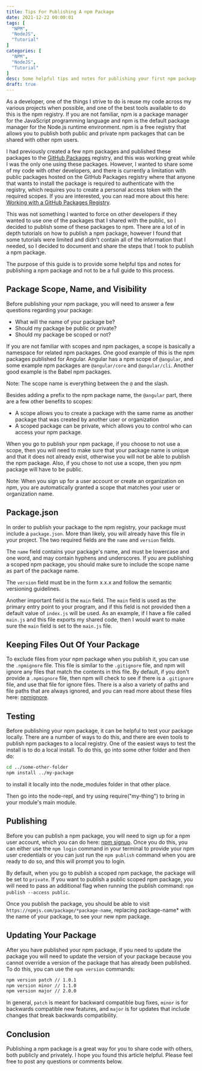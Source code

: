 ```yaml
---
title: Tips For Publishing A npm Package
date: 2021-12-22 00:00:01
tags: [
  "NPM",
  "NodeJS",
  "Tutorial"
]
categories: [
  "NPM",
  "NodeJS",
  "Tutorial"
]
desc: Some helpful tips and notes for publishing your first npm package.
draft: true
---
```


As a developer, one of the things I strive to do is reuse my code across my various projects when possible, and one of the best tools available to do this is the npm registry. If you are not familiar, npm is a package manager for the JavaScript programming language and npm is the default package manager for the Node.js runtime environment. npm is a free registry that allows you to publish both public and private npm packages that can be shared with other npm users.

I had previously created a few npm packages and published these packages to the [GitHub Packages](https://docs.github.com/en/packages) registry, and this was working great while I was the only one using these packages. However, I wanted to share some of my code with other developers, and there is currently a limitation with public packages hosted on the GitHub Packages registry where that anyone that wants to install the package is required to authenticate with the registry, which requires you to create a personal access token with the required scopes. If you are interested, you can read more about this here: [Working with a GitHub Packages Registry](https://docs.github.com/en/packages/working-with-a-github-packages-registry/working-with-the-npm-registry#authenticating-to-github-packages).

This was not something I wanted to force on other developers if they wanted to use one of the packages that I shared with the public, so I decided to publish some of these packages to npm. There are a lot of in depth tutorials on how to publish a npm package, however I found that some tutorials were limited and didn't contain all of the information that I needed, so I decided to document and share the steps that I took to publish a npm package.

The purpose of this guide is to provide some helpful tips and notes for publishing a npm package and not to be a full guide to this process.

## Package Scope, Name, and Visibility

Before publishing your npm package, you will need to answer a few questions regarding your package:
- What will the name of your package be?
- Should my package be public or private?
- Should my package be scoped or not?

If you are not familiar with scopes and npm packages, a scope is basically a namespace for related npm packages. One good example of this is the npm packages published for Angular. Angular has a npm scope of `@angular`, and some example npm packages are `@angular/core` and `@angular/cli`. Another good example is the Babel npm packages.

Note: The scope name is everything between the `@` and the slash.

Besides adding a prefix to the npm package name, the `@angular` part, there are a few other benefits to scopes:
- A scope allows you to create a package with the same name as another package that was created by another user or organization
- A scoped package can be private, which allows you to control who can access your npm package.

When you go to publish your npm package, if you choose to not use a scope, then you will need to make sure that your package name is unique and that it does not already exist, otherwise you will not be able to publish the npm package. Also, if you chose to not use a scope, then you npm package will have to be public.

Note: When you sign up for a user account or create an organization on npm, you are automatically granted a scope that matches your user or organization name.

## Package.json

In order to publish your package to the npm registry, your package must include a `package.json`. More than likely, you will already have this file in your project. The two required fields are the `name` and `version` fields.

The `name` field contains your package's name, and must be lowercase and one word, and may contain hyphens and underscores. If you are publishing a scoped npm package, you should make sure to include the scope name as part of the package name.

The `version` field must be in the form x.x.x and follow the semantic versioning guidelines.

Another important field is the `main` field. The `main` field is used as the primary entry point to your program, and if this field is not provided then a default value of `index.js` will be used. As an example, if I have a file called `main.js` and this file exports my shared code, then I would want to make sure the `main` field is set to the `main.js` file.

## Keeping Files Out Of Your Package

To exclude files from your npm package when you publish it, you can use the `.npmignore` file. This file is similar to the `.gitignore` file, and npm will ignore any files that match the contents in this file. By default, if you don't provide a `.npmignore` file, then npm will check to see if there is a `.gitignore` file, and use that file for ignore files. There is a also a variety of paths and file paths that are always ignored, and you can read more about these files here: [npmignore](https://docs.npmjs.com/cli/v8/using-npm/developers#testing-whether-your-npmignore-or-files-config-works).

## Testing

Before publishing your npm package, it can be helpful to test your package locally. There are a number of ways to do this, and there are even tools to publish npm packages to a local registry. One of the easiest ways to test the install is to do a local install. To do this, go into some other folder and then do:

```bash
cd ../some-other-folder
npm install ../my-package
```

to install it locally into the node_modules folder in that other place.

Then go into the node-repl, and try using require("my-thing") to bring in your module's main module.

## Publishing

Before you can publish a npm package, you will need to sign up for a npm user account, which you can do here: [npm signup](https://www.npmjs.com/signup). Once you do this, you can either use the `npm login` command in your terminal to provide your npm user credentials or you can just run the `npm publish` command when you are ready to do so, and this will prompt you to login.

By default, when you go to publish a scoped npm package, the package will be set to `private`. If you want to publish a public scoped npm package, you will need to pass an additional flag when running the publish command: `npm publish --access public`.

Once you publish the package, you should be able to visit `https://npmjs.com/package/*package-name`, replacing package-name* with the name of your package, to see your new npm package.

## Updating Your Package

After you have published your npm package, if you need to update the package you will need to update the version of your package because you cannot override a version of the package that has already been published. To do this, you can use the `npm version` commands:

```bash
npm version patch // 1.0.1
npm version minor // 1.1.0
npm version major // 2.0.0
```

In general, `patch` is meant for backward compatible bug fixes, `minor` is for backwards compatible new features, and `major` is for updates that include changes that break backwards compatibility.

## Conclusion

Publishing a npm package is a great way for you to share code with others, both publicly and privately. I hope you found this article helpful. Please feel free to post any questions or comments below.
